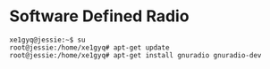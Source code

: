 Software Defined Radio
==

    xe1gyq@jessie:~$ su
    root@jessie:/home/xe1gyq# apt-get update
    root@jessie:/home/xe1gyq# apt-get install gnuradio gnuradio-dev


